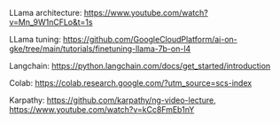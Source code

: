 LLama architecture: https://www.youtube.com/watch?v=Mn_9W1nCFLo&t=1s

LLama tuning: https://github.com/GoogleCloudPlatform/ai-on-gke/tree/main/tutorials/finetuning-llama-7b-on-l4

Langchain: https://python.langchain.com/docs/get_started/introduction

Colab: https://colab.research.google.com/?utm_source=scs-index

Karpathy: https://github.com/karpathy/ng-video-lecture,
https://www.youtube.com/watch?v=kCc8FmEb1nY
